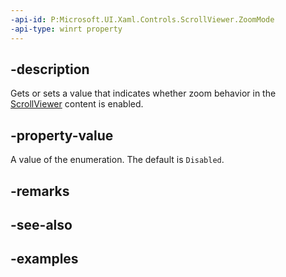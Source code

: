 ```yaml
---
-api-id: P:Microsoft.UI.Xaml.Controls.ScrollViewer.ZoomMode
-api-type: winrt property
---
```


## -description

Gets or sets a value that indicates whether zoom behavior in the [ScrollViewer](scrollviewer.md) content is enabled.

## -property-value

A value of the enumeration. The default is `Disabled`.

## -remarks

## -see-also

## -examples

